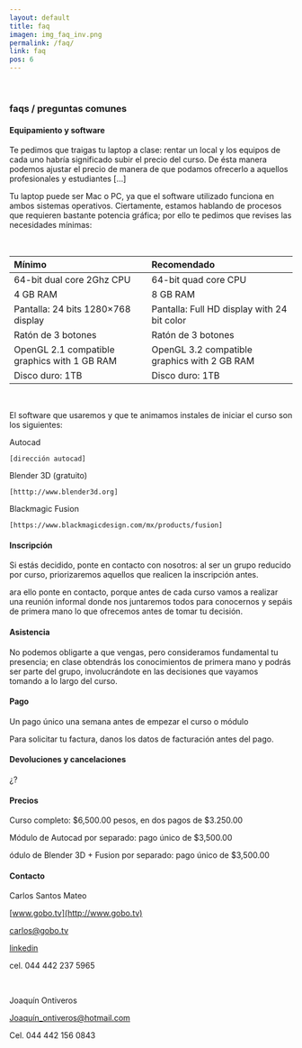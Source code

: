 ```yaml
---
layout: default
title: faq
imagen: img_faq_inv.png
permalink: /faq/
link: faq
pos: 6
---
```

&nbsp;

### faqs / preguntas comunes

#### Equipamiento y software
Te pedimos que traigas tu laptop a clase: rentar un local  y los equipos de cada uno habría significado subir el precio del curso. De ésta manera podemos ajustar el precio de manera de que podamos ofrecerlo a aquellos profesionales y estudiantes […]

Tu laptop puede ser Mac o PC, ya que el software utilizado funciona en ambos sistemas operativos. Ciertamente, estamos hablando de procesos que requieren bastante potencia gráfica; por ello te pedimos que revises las necesidades mínimas:

&nbsp;

| Mínimo | Recomendado |
|:-|:-|
| 64-bit dual core 2Ghz  CPU | 64-bit quad core CPU
| 4 GB RAM | 8 GB RAM
| Pantalla: 24 bits 1280×768 display | Pantalla: Full HD display with 24 bit color
| Ratón de 3 botones | Ratón de 3 botones
| OpenGL 2.1 compatible graphics with 1 GB RAM | OpenGL 3.2 compatible graphics with 2 GB RAM
| Disco duro: 1TB | Disco duro: 1TB 

&nbsp;

El software que usaremos y que te animamos instales de iniciar el curso son los siguientes:

Autocad
	
	[dirección autocad]

Blender 3D (gratuito)

	[htttp://www.blender3d.org]

Blackmagic Fusion

	[https://www.blackmagicdesign.com/mx/products/fusion]

#### Inscripción

Si estás decidido, ponte en contacto con nosotros: al ser un grupo reducido por curso, priorizaremos aquellos que realicen la inscripción antes.

ara ello ponte en contacto, porque antes de cada curso vamos a realizar una reunión informal donde nos juntaremos todos para conocernos y sepáis de primera mano lo que ofrecemos antes de tomar tu decisión.

#### Asistencia

No podemos obligarte a que vengas, pero consideramos fundamental tu presencia; en clase obtendrás los conocimientos de primera mano y podrás ser parte del grupo, involucrándote en las decisiones que vayamos tomando a lo largo del curso. 

#### Pago

Un pago único una semana antes de empezar el curso o módulo

Para solicitar tu factura, danos los datos de facturación antes del pago.



#### Devoluciones y cancelaciones

¿?

#### Precios

Curso completo:  $6,500.00 pesos, en dos pagos de $3.250.00 

Módulo de Autocad por separado: pago único de $3,500.00

ódulo de Blender 3D + Fusion por separado: pago único de $3,500.00


#### Contacto
Carlos Santos Mateo

[www.gobo.tv](http://www.gobo.tv)

[carlos@gobo.tv](mailto:carlos@gobo.tv)

[linkedin](https://mx.linkedin.com/in/gobolinkedin)

cel. 044 442 237 5965

&nbsp;

Joaquín Ontiveros

[Joaquín_ontiveros@hotmail.com](Joaquín_ontiveros@hotmail.com)

Cel. 044 442 156 0843


